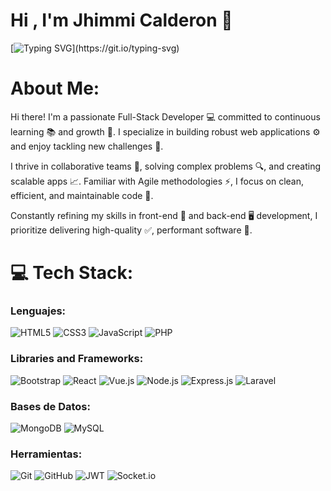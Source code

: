 # Hi , I'm Jhimmi Calderon 👋
[![Typing SVG](https://readme-typing-svg.herokuapp.com?color=1ad890&size=35&center=true&vCenter=true&width=1000&lines=Welcome+to+my+GitHub+profile!;I'm+a+Full-stack+developer.)](https://git.io/typing-svg)

# About Me:
Hi there! I'm a passionate Full-Stack Developer 💻 committed to continuous learning 📚 and growth 🌱. I specialize in building robust web applications ⚙️ and enjoy tackling new challenges 💪.

I thrive in collaborative teams 🤝, solving complex problems 🔍, and creating scalable apps 📈. Familiar with Agile methodologies ⚡, I focus on clean, efficient, and maintainable code 🧹.

Constantly refining my skills in front-end 🎨 and back-end 🖥️ development, I prioritize delivering high-quality ✅, performant software 🚀.

# 💻 Tech Stack:
### Lenguajes:
![HTML5](https://img.shields.io/badge/html5-%23E34F26.svg?style=for-the-badge&logo=html5&logoColor=white)
![CSS3](https://img.shields.io/badge/css3-%231572B6.svg?style=for-the-badge&logo=css3&logoColor=white)
![JavaScript](https://img.shields.io/badge/javascript-%23323330.svg?style=for-the-badge&logo=javascript&logoColor=%23F7DF1E)
![PHP](https://img.shields.io/badge/php-%238777BB.svg?style=for-the-badge&logo=php&logoColor=white)

### Libraries and Frameworks:
![Bootstrap](https://img.shields.io/badge/bootstrap-%23563D7C.svg?style=for-the-badge&logo=bootstrap&logoColor=white)
![React](https://img.shields.io/badge/react-%2320232a.svg?style=for-the-badge&logo=react&logoColor=%2361DAFB)
![Vue.js](https://img.shields.io/badge/vue.js-%234FC08D.svg?style=for-the-badge&logo=vue.js&logoColor=white)
![Node.js](https://img.shields.io/badge/node.js-6DA55F?style=for-the-badge&logo=node.js&logoColor=white)
![Express.js](https://img.shields.io/badge/express.js-%23404d59.svg?style=for-the-badge&logo=express&logoColor=%2361DAFB)
![Laravel](https://img.shields.io/badge/Laravel-%23FF2D20.svg?style=for-the-badge&logo=laravel&logoColor=white)


### Bases de Datos:
![MongoDB](https://img.shields.io/badge/MongoDB-%234ea94b.svg?style=for-the-badge&logo=mongodb&logoColor=white)
![MySQL](https://img.shields.io/badge/mysql-%234479A1.svg?style=for-the-badge&logo=mysql&logoColor=white)

### Herramientas:
![Git](https://img.shields.io/badge/git-%23F05032.svg?style=for-the-badge&logo=git&logoColor=white)
![GitHub](https://img.shields.io/badge/github-%23121011.svg?style=for-the-badge&logo=github&logoColor=white)
![JWT](https://img.shields.io/badge/JWT-black?style=for-the-badge&logo=JSON%20web%20tokens)
![Socket.io](https://img.shields.io/badge/Socket.io-black?style=for-the-badge&logo=socket.io&badgeColor=010101)

<!---
JhimmiCalderon/JhimmiCalderon is a ✨ special ✨ repository because its `README.md` (this file) appears on your GitHub profile.
You can click the Preview link to take a look at your changes.
--->
